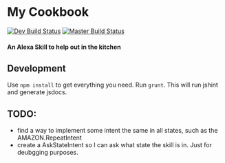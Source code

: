 # My Cookbook
[![Dev Build Status](https://travis-ci.org/PeterMitrano/my_cookbook.svg?branch=alexa-sdk-src)](https://travis-ci.org/PeterMitrano/my_cookbook)
[![Master Build Status](https://travis-ci.org/PeterMitrano/my_cookbook.svg?branch=master)](https://travis-ci.org/PeterMitrano/my_cookbook)

#### An Alexa Skill to help out in the kitchen

## Development

Use `npm install` to get everything you need.
Run `grunt`. This will run jshint and generate jsdocs.

## TODO:

 - find a way to implement some intent the same in all states, such as the AMAZON.RepeatIntent
 - create a AskStateIntent so I can ask what state the skill is in. Just for deubgging purposes.



